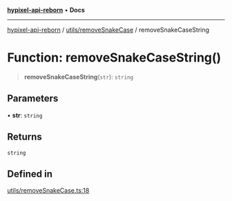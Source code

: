 [**hypixel-api-reborn**](../../../README.md) • **Docs**

***

[hypixel-api-reborn](../../../modules.md) / [utils/removeSnakeCase](../README.md) / removeSnakeCaseString

# Function: removeSnakeCaseString()

> **removeSnakeCaseString**(`str`): `string`

## Parameters

• **str**: `string`

## Returns

`string`

## Defined in

[utils/removeSnakeCase.ts:18](https://github.com/Kathund/REBORN-docs-TEST/blob/226e7f6a62bb6bca87ef0828ac84e9098d59f860/src/utils/removeSnakeCase.ts#L18)
